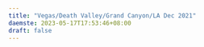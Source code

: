 ```yaml
---
title: "Vegas/Death Valley/Grand Canyon/LA Dec 2021"
daemste: 2023-05-17T17:53:46+08:00
draft: false
---
```


